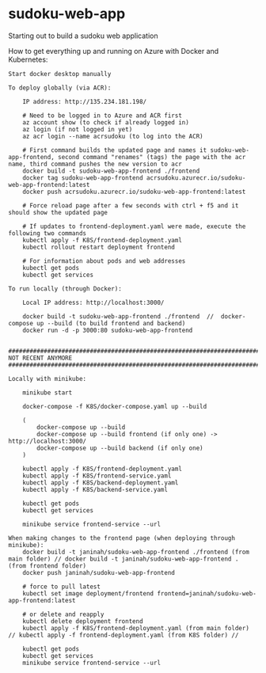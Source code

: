 # sudoku-web-app
Starting out to build a sudoku web application


How to get everything up and running on Azure with Docker and Kubernetes:

    Start docker desktop manually

    To deploy globally (via ACR):

        IP address: http://135.234.181.198/

        # Need to be logged in to Azure and ACR first
        az account show (to check if already logged in)
        az login (if not logged in yet)
        az acr login --name acrsudoku (to log into the ACR)

        # First command builds the updated page and names it sudoku-web-app-frontend, second command "renames" (tags) the page with the acr name, third command pushes the new version to acr
        docker build -t sudoku-web-app-frontend ./frontend 
        docker tag sudoku-web-app-frontend acrsudoku.azurecr.io/sudoku-web-app-frontend:latest 
        docker push acrsudoku.azurecr.io/sudoku-web-app-frontend:latest

        # Force reload page after a few seconds with ctrl + f5 and it should show the updated page

        # If updates to frontend-deployment.yaml were made, execute the following two commands
        kubectl apply -f K8S/frontend-deployment.yaml
        kubectl rollout restart deployment frontend

        # For information about pods and web addresses
        kubectl get pods
        kubectl get services

    To run locally (through Docker):

        Local IP address: http://localhost:3000/
        
        docker build -t sudoku-web-app-frontend ./frontend  //  docker-compose up --build (to build frontend and backend)
        docker run -d -p 3000:80 sudoku-web-app-frontend


    ###########################################################################
    NOT RECENT ANYMORE
    ###########################################################################

    Locally with minikube:

        minikube start

        docker-compose -f K8S/docker-compose.yaml up --build
        
        (
            docker-compose up --build
            docker-compose up --build frontend (if only one) -> http://localhost:3000/
            docker-compose up --build backend (if only one)
        )

        kubectl apply -f K8S/frontend-deployment.yaml
        kubectl apply -f K8S/frontend-service.yaml
        kubectl apply -f K8S/backend-deployment.yaml
        kubectl apply -f K8S/backend-service.yaml

        kubectl get pods
        kubectl get services

        minikube service frontend-service --url

    When making changes to the frontend page (when deploying through minikube):
        docker build -t janinah/sudoku-web-app-frontend ./frontend (from main folder) // docker build -t janinah/sudoku-web-app-frontend . (from frontend folder)
        docker push janinah/sudoku-web-app-frontend

        # force to pull latest
        kubectl set image deployment/frontend frontend=janinah/sudoku-web-app-frontend:latest

        # or delete and reapply
        kubectl delete deployment frontend
        kubectl apply -f K8S/frontend-deployment.yaml (from main folder) // kubectl apply -f frontend-deployment.yaml (from K8S folder) // 

        kubectl get pods
        kubectl get services
        minikube service frontend-service --url

    


